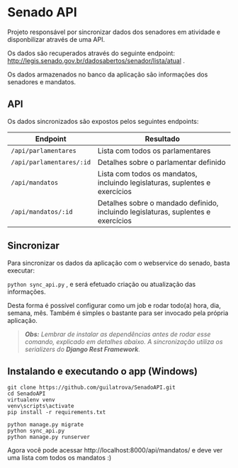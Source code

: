 # Senado API

Projeto responsável por sincronizar dados dos senadores em atividade e disponbilizar através de uma API.

Os dados são recuperados através do seguinte endpoint: http://legis.senado.gov.br/dadosabertos/senador/lista/atual .

Os dados armazenados no banco da aplicação são informações dos senadores e mandatos.

## API

Os dados sincronizados são expostos pelos seguintes endpoints:

| Endpoint | Resultado |
|---|---|
| `/api/parlamentares` | Lista com todos os parlamentares |
| `/api/parlamentares/:id` | Detalhes sobre o parlamentar definido |
| `/api/mandatos` | Lista com todos os mandatos, incluindo legislaturas, suplentes e exercícios |
| `/api/mandatos/:id` | Detalhes sobre o mandado definido, incluindo legislaturas, suplentes e exercícios |

## Sincronizar

Para sincronizar os dados da aplicação com o webservice do senado, basta executar:

`python sync_api.py` , e será efetuado criação ou atualização das informações.

Desta forma é possível configurar como um job e rodar todo(a) hora, dia, semana, mês. Também é simples o bastante para ser invocado pela própria aplicação.

> ***Obs:** Lembrar de instalar as dependências antes de rodar esse comando, explicado em detalhes abaixo. A sincronização utiliza os serializers do **Django Rest Framework**.*

## Instalando e executando o app (Windows)

```
git clone https://github.com/guilatrova/SenadoAPI.git
cd SenadoAPI
virtualenv venv
venv\scripts\activate
pip install -r requirements.txt

python manage.py migrate
python sync_api.py
python manage.py runserver
```

Agora você pode acessar http://localhost:8000/api/mandatos/ e deve ver uma lista com todos os mandatos :)